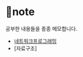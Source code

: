 # 📓note

공부한 내용들을 종종 메모합니다.

- [네트워크프로그래밍](https://github.com/JiHyeong-Hong/note/blob/master/%EB%84%A4%ED%8A%B8%EC%9B%8C%ED%81%AC%ED%94%84%EB%A1%9C%EA%B7%B8%EB%9E%98%EB%B0%8D/%EB%84%A4%ED%8A%B8%EC%9B%8C%ED%81%AC%ED%94%84%EB%A1%9C%EA%B7%B8%EB%9E%98%EB%B0%8D.md)
- [자료구조]

